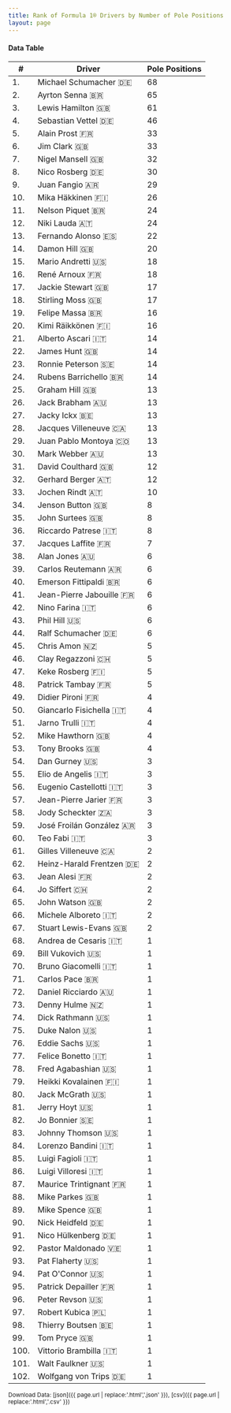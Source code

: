 ```yaml
---
title: Rank of Formula 1® Drivers by Number of Pole Positions
layout: page
---
```


<canvas id="chart" width="400" height="180"></canvas>
<script>
var data = {
    "datasets": [
        {
            "backgroundColor": "#f3a935",
            "borderColor": "#f68639",
            "borderWidth": 1,
            "data": [
                68.0,
                65.0,
                61.0,
                46.0,
                33.0,
                33.0,
                32.0,
                30.0,
                29.0,
                26.0,
                24.0,
                24.0,
                22.0,
                20.0,
                18.0,
                18.0,
                17.0,
                17.0,
                16.0,
                16.0,
                14.0,
                14.0,
                14.0,
                14.0,
                13.0,
                13.0,
                13.0,
                13.0,
                13.0,
                13.0,
                12.0,
                12.0,
                10.0,
                8.0,
                8.0,
                8.0,
                7.0,
                6.0,
                6.0,
                6.0,
                6.0,
                6.0,
                6.0,
                6.0,
                5.0,
                5.0,
                5.0,
                5.0,
                4.0,
                4.0,
                4.0,
                4.0,
                4.0,
                3.0,
                3.0,
                3.0,
                3.0,
                3.0,
                3.0,
                3.0,
                2.0,
                2.0,
                2.0,
                2.0,
                2.0,
                2.0,
                2.0,
                1.0,
                1.0,
                1.0,
                1.0,
                1.0,
                1.0,
                1.0,
                1.0,
                1.0,
                1.0,
                1.0,
                1.0,
                1.0,
                1.0,
                1.0,
                1.0,
                1.0,
                1.0,
                1.0,
                1.0,
                1.0,
                1.0,
                1.0,
                1.0,
                1.0,
                1.0,
                1.0,
                1.0,
                1.0,
                1.0,
                1.0,
                1.0,
                1.0,
                1.0,
                1.0
            ],
            "label": "Pole Positions"
        }
    ],
    "labels": [
        "Michael Schumacher",
        "Ayrton Senna",
        "Lewis Hamilton",
        "Sebastian Vettel",
        "Alain Prost",
        "Jim Clark",
        "Nigel Mansell",
        "Nico Rosberg",
        "Juan Fangio",
        "Mika Häkkinen",
        "Nelson Piquet",
        "Niki Lauda",
        "Fernando Alonso",
        "Damon Hill",
        "Mario Andretti",
        "René Arnoux",
        "Jackie Stewart",
        "Stirling Moss",
        "Felipe Massa",
        "Kimi Räikkönen",
        "Alberto Ascari",
        "James Hunt",
        "Ronnie Peterson",
        "Rubens Barrichello",
        "Graham Hill",
        "Jack Brabham",
        "Jacky Ickx",
        "Jacques Villeneuve",
        "Juan Pablo Montoya",
        "Mark Webber",
        "David Coulthard",
        "Gerhard Berger",
        "Jochen Rindt",
        "Jenson Button",
        "John Surtees",
        "Riccardo Patrese",
        "Jacques Laffite",
        "Alan Jones",
        "Carlos Reutemann",
        "Emerson Fittipaldi",
        "Jean-Pierre Jabouille",
        "Nino Farina",
        "Phil Hill",
        "Ralf Schumacher",
        "Chris Amon",
        "Clay Regazzoni",
        "Keke Rosberg",
        "Patrick Tambay",
        "Didier Pironi",
        "Giancarlo Fisichella",
        "Jarno Trulli",
        "Mike Hawthorn",
        "Tony Brooks",
        "Dan Gurney",
        "Elio de Angelis",
        "Eugenio Castellotti",
        "Jean-Pierre Jarier",
        "Jody Scheckter",
        "José Froilán González",
        "Teo Fabi",
        "Gilles Villeneuve",
        "Heinz-Harald Frentzen",
        "Jean Alesi",
        "Jo Siffert",
        "John Watson",
        "Michele Alboreto",
        "Stuart Lewis-Evans",
        "Andrea de Cesaris",
        "Bill Vukovich",
        "Bruno Giacomelli",
        "Carlos Pace",
        "Daniel Ricciardo",
        "Denny Hulme",
        "Dick Rathmann",
        "Duke Nalon",
        "Eddie Sachs",
        "Felice Bonetto",
        "Fred Agabashian",
        "Heikki Kovalainen",
        "Jack McGrath",
        "Jerry Hoyt",
        "Jo Bonnier",
        "Johnny Thomson",
        "Lorenzo Bandini",
        "Luigi Fagioli",
        "Luigi Villoresi",
        "Maurice Trintignant",
        "Mike Parkes",
        "Mike Spence",
        "Nick Heidfeld",
        "Nico Hülkenberg",
        "Pastor Maldonado",
        "Pat Flaherty",
        "Pat O'Connor",
        "Patrick Depailler",
        "Peter Revson",
        "Robert Kubica",
        "Thierry Boutsen",
        "Tom Pryce",
        "Vittorio Brambilla",
        "Walt Faulkner",
        "Wolfgang von Trips"
    ]
};
var options = {
  legend: {
    display: false
  },
  scales: {
    xAxes: [{
      ticks: {
        beginAtZero: true,
        maxRotation: 180,
        display: window.innerWidth > 800
      }
    }],
    yAxes: [{
      ticks: {
        beginAtZero: true
      }
    }]
  },
  onResize: function(chart, size) {
    chart.options.scales.xAxes[0].ticks.display = size.width > 800;
  }
};
new Chart("chart", {
    data: data,
    type: 'bar',
    options: options
});
</script>



#### Data Table

| # | Driver | Pole Positions |
|--|--|--|
| 1. | Michael Schumacher 🇩🇪 | 68 |
| 2. | Ayrton Senna 🇧🇷 | 65 |
| 3. | Lewis Hamilton 🇬🇧 | 61 |
| 4. | Sebastian Vettel 🇩🇪 | 46 |
| 5. | Alain Prost 🇫🇷 | 33 |
| 6. | Jim Clark 🇬🇧 | 33 |
| 7. | Nigel Mansell 🇬🇧 | 32 |
| 8. | Nico Rosberg 🇩🇪 | 30 |
| 9. | Juan Fangio 🇦🇷 | 29 |
| 10. | Mika Häkkinen 🇫🇮 | 26 |
| 11. | Nelson Piquet 🇧🇷 | 24 |
| 12. | Niki Lauda 🇦🇹 | 24 |
| 13. | Fernando Alonso 🇪🇸 | 22 |
| 14. | Damon Hill 🇬🇧 | 20 |
| 15. | Mario Andretti 🇺🇸 | 18 |
| 16. | René Arnoux 🇫🇷 | 18 |
| 17. | Jackie Stewart 🇬🇧 | 17 |
| 18. | Stirling Moss 🇬🇧 | 17 |
| 19. | Felipe Massa 🇧🇷 | 16 |
| 20. | Kimi Räikkönen 🇫🇮 | 16 |
| 21. | Alberto Ascari 🇮🇹 | 14 |
| 22. | James Hunt 🇬🇧 | 14 |
| 23. | Ronnie Peterson 🇸🇪 | 14 |
| 24. | Rubens Barrichello 🇧🇷 | 14 |
| 25. | Graham Hill 🇬🇧 | 13 |
| 26. | Jack Brabham 🇦🇺 | 13 |
| 27. | Jacky Ickx 🇧🇪 | 13 |
| 28. | Jacques Villeneuve 🇨🇦 | 13 |
| 29. | Juan Pablo Montoya 🇨🇴 | 13 |
| 30. | Mark Webber 🇦🇺 | 13 |
| 31. | David Coulthard 🇬🇧 | 12 |
| 32. | Gerhard Berger 🇦🇹 | 12 |
| 33. | Jochen Rindt 🇦🇹 | 10 |
| 34. | Jenson Button 🇬🇧 | 8 |
| 35. | John Surtees 🇬🇧 | 8 |
| 36. | Riccardo Patrese 🇮🇹 | 8 |
| 37. | Jacques Laffite 🇫🇷 | 7 |
| 38. | Alan Jones 🇦🇺 | 6 |
| 39. | Carlos Reutemann 🇦🇷 | 6 |
| 40. | Emerson Fittipaldi 🇧🇷 | 6 |
| 41. | Jean-Pierre Jabouille 🇫🇷 | 6 |
| 42. | Nino Farina 🇮🇹 | 6 |
| 43. | Phil Hill 🇺🇸 | 6 |
| 44. | Ralf Schumacher 🇩🇪 | 6 |
| 45. | Chris Amon 🇳🇿 | 5 |
| 46. | Clay Regazzoni 🇨🇭 | 5 |
| 47. | Keke Rosberg 🇫🇮 | 5 |
| 48. | Patrick Tambay 🇫🇷 | 5 |
| 49. | Didier Pironi 🇫🇷 | 4 |
| 50. | Giancarlo Fisichella 🇮🇹 | 4 |
| 51. | Jarno Trulli 🇮🇹 | 4 |
| 52. | Mike Hawthorn 🇬🇧 | 4 |
| 53. | Tony Brooks 🇬🇧 | 4 |
| 54. | Dan Gurney 🇺🇸 | 3 |
| 55. | Elio de Angelis 🇮🇹 | 3 |
| 56. | Eugenio Castellotti 🇮🇹 | 3 |
| 57. | Jean-Pierre Jarier 🇫🇷 | 3 |
| 58. | Jody Scheckter 🇿🇦 | 3 |
| 59. | José Froilán González 🇦🇷 | 3 |
| 60. | Teo Fabi 🇮🇹 | 3 |
| 61. | Gilles Villeneuve 🇨🇦 | 2 |
| 62. | Heinz-Harald Frentzen 🇩🇪 | 2 |
| 63. | Jean Alesi 🇫🇷 | 2 |
| 64. | Jo Siffert 🇨🇭 | 2 |
| 65. | John Watson 🇬🇧 | 2 |
| 66. | Michele Alboreto 🇮🇹 | 2 |
| 67. | Stuart Lewis-Evans 🇬🇧 | 2 |
| 68. | Andrea de Cesaris 🇮🇹 | 1 |
| 69. | Bill Vukovich 🇺🇸 | 1 |
| 70. | Bruno Giacomelli 🇮🇹 | 1 |
| 71. | Carlos Pace 🇧🇷 | 1 |
| 72. | Daniel Ricciardo 🇦🇺 | 1 |
| 73. | Denny Hulme 🇳🇿 | 1 |
| 74. | Dick Rathmann 🇺🇸 | 1 |
| 75. | Duke Nalon 🇺🇸 | 1 |
| 76. | Eddie Sachs 🇺🇸 | 1 |
| 77. | Felice Bonetto 🇮🇹 | 1 |
| 78. | Fred Agabashian 🇺🇸 | 1 |
| 79. | Heikki Kovalainen 🇫🇮 | 1 |
| 80. | Jack McGrath 🇺🇸 | 1 |
| 81. | Jerry Hoyt 🇺🇸 | 1 |
| 82. | Jo Bonnier 🇸🇪 | 1 |
| 83. | Johnny Thomson 🇺🇸 | 1 |
| 84. | Lorenzo Bandini 🇮🇹 | 1 |
| 85. | Luigi Fagioli 🇮🇹 | 1 |
| 86. | Luigi Villoresi 🇮🇹 | 1 |
| 87. | Maurice Trintignant 🇫🇷 | 1 |
| 88. | Mike Parkes 🇬🇧 | 1 |
| 89. | Mike Spence 🇬🇧 | 1 |
| 90. | Nick Heidfeld 🇩🇪 | 1 |
| 91. | Nico Hülkenberg 🇩🇪 | 1 |
| 92. | Pastor Maldonado 🇻🇪 | 1 |
| 93. | Pat Flaherty 🇺🇸 | 1 |
| 94. | Pat O'Connor 🇺🇸 | 1 |
| 95. | Patrick Depailler 🇫🇷 | 1 |
| 96. | Peter Revson 🇺🇸 | 1 |
| 97. | Robert Kubica 🇵🇱 | 1 |
| 98. | Thierry Boutsen 🇧🇪 | 1 |
| 99. | Tom Pryce 🇬🇧 | 1 |
| 100. | Vittorio Brambilla 🇮🇹 | 1 |
| 101. | Walt Faulkner 🇺🇸 | 1 |
| 102. | Wolfgang von Trips 🇩🇪 | 1 |

<small>Download Data: [json]({{ page.url | replace:'.html','.json' }}), [csv]({{ page.url | replace:'.html','.csv' }})</small>
